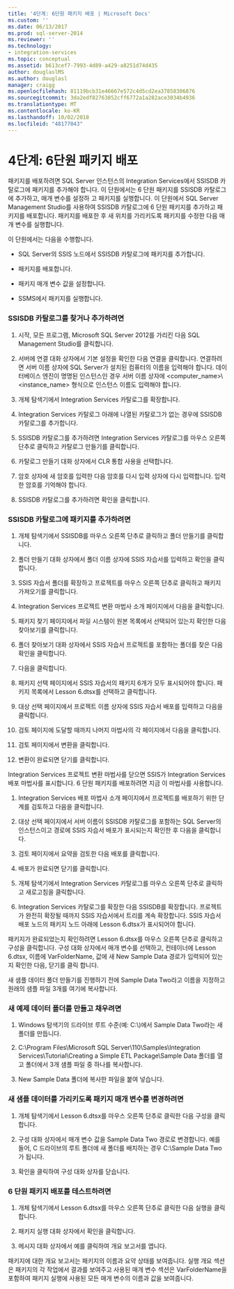 ```yaml
---
title: '4단계: 6단원 패키지 배포 | Microsoft Docs'
ms.custom: ''
ms.date: 06/13/2017
ms.prod: sql-server-2014
ms.reviewer: ''
ms.technology:
- integration-services
ms.topic: conceptual
ms.assetid: b613cef7-7993-4d89-a429-a8251d74d435
author: douglaslMS
ms.author: douglasl
manager: craigg
ms.openlocfilehash: 81119bcb31e46667e572c4d5cd2ea37858306876
ms.sourcegitcommit: 3da2edf82763852cff6772a1a282ace3034b4936
ms.translationtype: MT
ms.contentlocale: ko-KR
ms.lasthandoff: 10/02/2018
ms.locfileid: "48177043"
---
```

# <a name="step-4-deploying-the-lesson-6-package"></a>4단계: 6단원 패키지 배포
  패키지를 배포하려면 SQL Server 인스턴스의 Integration Services에서 SSISDB 카탈로그에 패키지를 추가해야 합니다. 이 단원에서는 6 단원 패키지를 SSISDB 카탈로그에 추가하고, 매개 변수를 설정하 고 패키지를 실행합니다. 이 단원에서 SQL Server Management Studio를 사용하여 SSISDB 카탈로그에 6 단원 패키지를 추가하고 패키지를 배포합니다. 패키지를 배포한 후 새 위치를 가리키도록 패키지를 수정한 다음 매개 변수를 실행합니다.  
  
 이 단원에서는 다음을 수행합니다.  
  
-   SQL Server의 SSIS 노드에서 SSISDB 카탈로그에 패키지를 추가합니다.  
  
-   패키지를 배포합니다.  
  
-   패키지 매개 변수 값을 설정합니다.  
  
-   SSMS에서 패키지를 실행합니다.  
  
### <a name="to-locate-or-add-the-the-ssisdb-catalog"></a>SSISDB 카탈로그를 찾거나 추가하려면  
  
1.  시작, 모든 프로그램, Microsoft SQL Server 2012를 가리킨 다음 SQL Management Studio를 클릭합니다.  
  
2.  서버에 연결 대화 상자에서 기본 설정을 확인한 다음 연결을 클릭합니다. 연결하려면 서버 이름 상자에 SQL Server가 설치된 컴퓨터의 이름을 입력해야 합니다. 데이터베이스 엔진이 명명된 인스턴스인 경우 서버 이름 상자에 <computer_name>\\<instance_name> 형식으로 인스턴스 이름도 입력해야 합니다.  
  
3.  개체 탐색기에서 Integration Services 카탈로그를 확장합니다.  
  
4.  Integration Services 카탈로그 아래에 나열된 카탈로그가 없는 경우에 SSISDB 카탈로그를 추가합니다.  
  
5.  SSISDB 카탈로그를 추가하려면 Integration Services 카탈로그를 마우스 오른쪽 단추로 클릭하고 카탈로그 만들기를 클릭합니다.  
  
6.  카탈로그 만들기 대화 상자에서 CLR 통합 사용을 선택합니다.  
  
7.  암호 상자에 새 암호를 입력한 다음 암호를 다시 입력 상자에 다시 입력합니다. 입력한 암호를 기억해야 합니다.  
  
8.  SSISDB 카탈로그를 추가하려면 확인을 클릭합니다.  
  
### <a name="to-add-the-package-to-the-ssisdb-catalog"></a>SSISDB 카탈로그에 패키지를 추가하려면  
  
1.  개체 탐색기에서 SSISDB를 마우스 오른쪽 단추로 클릭하고 폴더 만들기를 클릭합니다.  
  
2.  폴더 만들기 대화 상자에서 폴더 이름 상자에 SSIS 자습서를 입력하고 확인을 클릭합니다.  
  
3.  SSIS 자습서 폴더를 확장하고 프로젝트를 마우스 오른쪽 단추로 클릭하고 패키지 가져오기를 클릭합니다.  
  
4.  Integration Services 프로젝트 변환 마법사 소개 페이지에서 다음을 클릭합니다.  
  
5.  패키지 찾기 페이지에서 파일 시스템이 원본 목록에서 선택되어 있는지 확인한 다음 찾아보기를 클릭합니다.  
  
6.  폴더 찾아보기 대화 상자에서 SSIS 자습서 프로젝트를 포함하는 폴더를 찾은 다음 확인을 클릭합니다.  
  
7.  다음을 클릭합니다.  
  
8.  패키지 선택 페이지에서 SSIS 자습서의 패키지 6개가 모두 표시되어야 합니다. 패키지 목록에서 Lesson 6.dtsx를 선택하고 클릭합니다.  
  
9. 대상 선택 페이지에서 프로젝트 이름 상자에 SSIS 자습서 배포를 입력하고 다음을 클릭합니다.  
  
10. 검토 페이지에 도달할 때까지 나머지 마법사의 각 페이지에서 다음을 클릭합니다.  
  
11. 검토 페이지에서 변환을 클릭합니다.  
  
12. 변환이 완료되면 닫기를 클릭합니다.  
  
 Integration Services 프로젝트 변환 마법사를 닫으면 SSIS가 Integration Services 배포 마법사를 표시합니다. 6 단원 패키지를 배포하려면 지금 이 마법사를 사용합니다.  
  
1.  Integration Services 배포 마법사 소개 페이지에서 프로젝트를 배포하기 위한 단계를 검토하고 다음을 클릭합니다.  
  
2.  대상 선택 페이지에서 서버 이름이 SSISDB 카탈로그를 포함하는 SQL Server의 인스턴스이고 경로에 SSIS 자습서 배포가 표시되는지 확인한 후 다음을 클릭합니다.  
  
3.  검토 페이지에서 요약을 검토한 다음 배포를 클릭합니다.  
  
4.  배포가 완료되면 닫기를 클릭합니다.  
  
5.  개체 탐색기에서 Integration Services 카탈로그를 마우스 오른쪽 단추로 클릭하고 새로고침을 클릭합니다.  
  
6.  Integration Services 카탈로그를 확장한 다음 SSISDB를 확장합니다. 프로젝트가 완전히 확장될 때까지 SSIS 자습서에서 트리를 계속 확장합니다. SSIS 자습서 배포 노드의 패키지 노드 아래에 Lesson 6.dtsx가 표시되어야 합니다.  
  
 패키지가 완료되었는지 확인하려면 Lesson 6.dtsx를 마우스 오른쪽 단추로 클릭하고 구성을 클릭합니다. 구성 대화 상자에서 매개 변수를 선택하고, 컨테이너에 Lesson 6.dtsx, 이름에 VarFolderName, 값에 새 New Sample Data 경로가 입력되어 있는지 확인한 다음, 닫기를 클릭 합니다.  
  
 새 샘플 데이터 폴더 만들기를 진행하기 전에 Sample Data Two라고 이름을 지정하고 원래의 샘플 파일 3개를 여기에 복사합니다.  
  
### <a name="to-create-and-populate-a-new-sample-data-folder"></a>새 예제 데이터 폴더를 만들고 채우려면  
  
1.  Windows 탐색기의 드라이브 루트 수준(예: C:\\)에서 Sample Data Two라는 새 폴더를 만듭니다.  
  
2.  C:\Program Files\Microsoft SQL Server\110\Samples\Integration Services\Tutorial\Creating a Simple ETL Package\Sample Data 폴더를 열고 폴더에서 3개 샘플 파일 중 하나를 복사합니다.  
  
3.  New Sample Data 폴더에 복사한 파일을 붙여 넣습니다.  
  
### <a name="to-change-the-package-parameter-to-point-to-the-new-sample-data"></a>새 샘플 데이터를 가리키도록 패키지 매개 변수를 변경하려면  
  
1.  개체 탐색기에서 Lesson 6.dtsx를 마우스 오른쪽 단추로 클릭한 다음 구성을 클릭합니다.  
  
2.  구성 대화 상자에서 매개 변수 값을 Sample Data Two 경로로 변경합니다. 예를 들어, C 드라이브의 루트 폴더에 새 폴더를 배치하는 경우 C:\Sample Data Two가 됩니다.  
  
3.  확인을 클릭하여 구성 대화 상자를 닫습니다.  
  
### <a name="to-test-the-lesson-6-package-deployment"></a>6 단원 패키지 배포를 테스트하려면  
  
1.  개체 탐색기에서 Lesson 6.dtsx를 마우스 오른쪽 단추로 클릭한 다음 실행을 클릭합니다.  
  
2.  패키지 실행 대화 상자에서 확인을 클릭합니다.  
  
3.  메시지 대화 상자에서 예를 클릭하여 개요 보고서를 엽니다.  
  
 패키지에 대한 개요 보고서는 패키지의 이름과 요약 상태를 보여줍니다. 실행 개요 섹션은 패키지의 각 작업에서 결과를 보여주고 사용된 매개 변수 섹션은 VarFolderName을 포함하여 패키지 실행에 사용된 모든 매개 변수의 이름과 값을 보여줍니다.  
  
  

